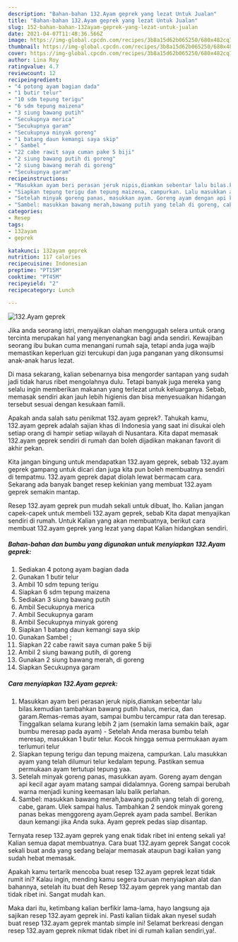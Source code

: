 ```yaml
---
description: "Bahan-bahan 132.Ayam geprek yang lezat Untuk Jualan"
title: "Bahan-bahan 132.Ayam geprek yang lezat Untuk Jualan"
slug: 152-bahan-bahan-132ayam-geprek-yang-lezat-untuk-jualan
date: 2021-04-07T11:48:36.566Z
image: https://img-global.cpcdn.com/recipes/3b8a15d62b065250/680x482cq70/132ayam-geprek-foto-resep-utama.jpg
thumbnail: https://img-global.cpcdn.com/recipes/3b8a15d62b065250/680x482cq70/132ayam-geprek-foto-resep-utama.jpg
cover: https://img-global.cpcdn.com/recipes/3b8a15d62b065250/680x482cq70/132ayam-geprek-foto-resep-utama.jpg
author: Lina Roy
ratingvalue: 4.7
reviewcount: 12
recipeingredient:
- "4 potong ayam bagian dada"
- "1 butir telur"
- "10 sdm tepung terigu"
- "6 sdm tepung maizena"
- "3 siung bawang putih"
- "Secukupnya merica"
- "Secukupnya garam"
- "Secukupnya minyak goreng"
- "1 batang daun kemangi saya skip"
- " Sambel "
- "22 cabe rawit saya cuman pake 5 biji"
- "2 siung bawang putih di goreng"
- "2 siung bawang merah di goreng"
- "Secukupnya garam"
recipeinstructions:
- "Masukkan ayam beri perasan jeruk nipis,diamkan sebentar lalu bilas.kemudian tambahkan bawang putih halus, merica, dan garam.Remas-remas ayam, sampai bumbu tercampur rata dan teresap. Tinggalkan selama kurang lebih 2 jam (semakin lama semakin baik, agar bumbu meresap pada ayam) Setelah Anda merasa bumbu telah meresap, masukkan 1 butir telur. Kocok hingga semua permukaan ayam terlumuri telur"
- "Siapkan tepung terigu dan tepung maizena, campurkan. Lalu masukkan ayam yang telah dilumuri telur kedalam tepung. Pastikan semua permukaan ayam tertutupi tepung yaa."
- "Setelah minyak goreng panas, masukkan ayam. Goreng ayam dengan api kecil agar ayam matang sampai didalamnya. Goreng sampai berubah warna menjadi kuning keemasan lalu balik perlahan."
- "Sambel: masukkan bawang merah,bawang putih yang telah di goreng, cabe, garam. Ulek sampai halus. Tambahkan 2 sendok minyak goreng panas bekas menggoreng ayam.Geprek ayam pada sambel. Berikan daun kemangi jika Anda suka. Ayam geprek pedas siap disantap."
categories:
- Resep
tags:
- 132ayam
- geprek

katakunci: 132ayam geprek 
nutrition: 117 calories
recipecuisine: Indonesian
preptime: "PT15M"
cooktime: "PT45M"
recipeyield: "2"
recipecategory: Lunch

---
```



![132.Ayam geprek](https://img-global.cpcdn.com/recipes/3b8a15d62b065250/680x482cq70/132ayam-geprek-foto-resep-utama.jpg)

Jika anda seorang istri, menyajikan olahan menggugah selera untuk orang tercinta merupakan hal yang menyenangkan bagi anda sendiri. Kewajiban seorang ibu bukan cuma menangani rumah saja, tetapi anda juga wajib memastikan keperluan gizi tercukupi dan juga panganan yang dikonsumsi anak-anak harus lezat.

Di masa  sekarang, kalian sebenarnya bisa mengorder santapan yang sudah jadi tidak harus ribet mengolahnya dulu. Tetapi banyak juga mereka yang selalu ingin memberikan makanan yang terlezat untuk keluarganya. Sebab, memasak sendiri akan jauh lebih higienis dan bisa menyesuaikan hidangan tersebut sesuai dengan kesukaan famili. 



Apakah anda salah satu penikmat 132.ayam geprek?. Tahukah kamu, 132.ayam geprek adalah sajian khas di Indonesia yang saat ini disukai oleh setiap orang di hampir setiap wilayah di Nusantara. Kita dapat memasak 132.ayam geprek sendiri di rumah dan boleh dijadikan makanan favorit di akhir pekan.

Kita jangan bingung untuk mendapatkan 132.ayam geprek, sebab 132.ayam geprek gampang untuk dicari dan juga kita pun boleh membuatnya sendiri di tempatmu. 132.ayam geprek dapat diolah lewat bermacam cara. Sekarang ada banyak banget resep kekinian yang membuat 132.ayam geprek semakin mantap.

Resep 132.ayam geprek pun mudah sekali untuk dibuat, lho. Kalian jangan capek-capek untuk membeli 132.ayam geprek, sebab Kita dapat menyajikan sendiri di rumah. Untuk Kalian yang akan membuatnya, berikut cara membuat 132.ayam geprek yang lezat yang dapat Kalian hidangkan sendiri.

<!--inarticleads1-->

##### Bahan-bahan dan bumbu yang digunakan untuk menyiapkan 132.Ayam geprek:

1. Sediakan 4 potong ayam bagian dada
1. Gunakan 1 butir telur
1. Ambil 10 sdm tepung terigu
1. Siapkan 6 sdm tepung maizena
1. Sediakan 3 siung bawang putih
1. Ambil Secukupnya merica
1. Ambil Secukupnya garam
1. Ambil Secukupnya minyak goreng
1. Siapkan 1 batang daun kemangi saya skip
1. Gunakan  Sambel ;
1. Siapkan 22 cabe rawit saya cuman pake 5 biji
1. Ambil 2 siung bawang putih, di goreng
1. Gunakan 2 siung bawang merah, di goreng
1. Siapkan Secukupnya garam




<!--inarticleads2-->

##### Cara menyiapkan 132.Ayam geprek:

1. Masukkan ayam beri perasan jeruk nipis,diamkan sebentar lalu bilas.kemudian tambahkan bawang putih halus, merica, dan garam.Remas-remas ayam, sampai bumbu tercampur rata dan teresap. Tinggalkan selama kurang lebih 2 jam (semakin lama semakin baik, agar bumbu meresap pada ayam) - Setelah Anda merasa bumbu telah meresap, masukkan 1 butir telur. Kocok hingga semua permukaan ayam terlumuri telur
1. Siapkan tepung terigu dan tepung maizena, campurkan. Lalu masukkan ayam yang telah dilumuri telur kedalam tepung. Pastikan semua permukaan ayam tertutupi tepung yaa.
1. Setelah minyak goreng panas, masukkan ayam. Goreng ayam dengan api kecil agar ayam matang sampai didalamnya. Goreng sampai berubah warna menjadi kuning keemasan lalu balik perlahan.
1. Sambel: masukkan bawang merah,bawang putih yang telah di goreng, cabe, garam. Ulek sampai halus. Tambahkan 2 sendok minyak goreng panas bekas menggoreng ayam.Geprek ayam pada sambel. Berikan daun kemangi jika Anda suka. Ayam geprek pedas siap disantap.




Ternyata resep 132.ayam geprek yang enak tidak ribet ini enteng sekali ya! Kalian semua dapat membuatnya. Cara buat 132.ayam geprek Sangat cocok sekali buat anda yang sedang belajar memasak ataupun bagi kalian yang sudah hebat memasak.

Apakah kamu tertarik mencoba buat resep 132.ayam geprek lezat tidak rumit ini? Kalau ingin, mending kamu segera buruan menyiapkan alat dan bahannya, setelah itu buat deh Resep 132.ayam geprek yang mantab dan tidak ribet ini. Sangat mudah kan. 

Maka dari itu, ketimbang kalian berfikir lama-lama, hayo langsung aja sajikan resep 132.ayam geprek ini. Pasti kalian tiidak akan nyesel sudah buat resep 132.ayam geprek mantab simple ini! Selamat berkreasi dengan resep 132.ayam geprek nikmat tidak ribet ini di rumah kalian sendiri,ya!.

